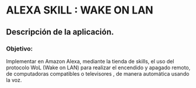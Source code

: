 # ALEXA SKILL : WAKE ON LAN
## Descripción de la aplicación.
### Objetivo:
Implementar en Amazon Alexa, mediante la tienda de skills, el uso del protocolo WoL (Wake on LAN) para realizar el encendido y apagado remoto, de computadoras compatibles o televisores , de manera automática usando la voz. 
